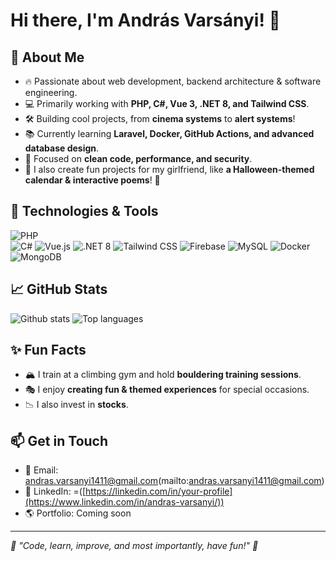 # Hi there, I'm András Varsányi! 👋

## 🚀 About Me

- 🔥 Passionate about web development, backend architecture & software engineering.
- 💻 Primarily working with **PHP, C#, Vue 3, .NET 8, and Tailwind CSS**.
- 🛠️ Building cool projects, from **cinema systems** to **alert systems**!
- 📚 Currently learning **Laravel, Docker, GitHub Actions, and advanced database design**.
- 🎯 Focused on **clean code, performance, and security**.
- 🎃 I also create fun projects for my girlfriend, like **a Halloween-themed calendar & interactive poems**! 💖

## 🔧 Technologies & Tools

![PHP](https://img.shields.io/badge/PHP-777BB4?style=for-the-badge&logo=php&logoColor=white)  
![C#](https://img.shields.io/badge/C%23-239120?style=for-the-badge&logo=csharp&logoColor=white)
![Vue.js](https://img.shields.io/badge/Vue.js-4FC08D?style=for-the-badge&logo=vue.js&logoColor=white)
![.NET 8](https://img.shields.io/badge/.NET-512BD4?style=for-the-badge&logo=dotnet&logoColor=white)
![Tailwind CSS](https://img.shields.io/badge/Tailwind_CSS-38B2AC?style=for-the-badge&logo=tailwind-css&logoColor=white)
![Firebase](https://img.shields.io/badge/Firebase-FFCA28?style=for-the-badge&logo=firebase&logoColor=black)
![MySQL](https://img.shields.io/badge/MySQL-4479A1?style=for-the-badge&logo=mysql&logoColor=white)
![Docker](https://img.shields.io/badge/Docker-2496ED?style=for-the-badge&logo=docker&logoColor=white)
![MongoDB](https://img.shields.io/badge/MongoDB-47A248?style=for-the-badge&logo=mongodb&logoColor=white)

## 📈 GitHub Stats

![Github stats](https://github-readme-stats.vercel.app/api?username=4ndris1114&show_icons=true&theme=tokyonight)
![Top languages](https://github-readme-stats.vercel.app/api/top-langs/?username=4ndris1114&layout=compact&theme=tokyonight)

## ✨ Fun Facts

- 🏔️ I train at a climbing gym and hold **bouldering training sessions**.
- 🎭 I enjoy **creating fun & themed experiences** for special occasions.
- 📉 I also invest in **stocks**.

## 📫 Get in Touch

- 📧 Email: andras.varsanyi1411@gmail.com(mailto:andras.varsanyi1411@gmail.com)
- 💼 LinkedIn: =([https://linkedin.com/in/your-profile](https://www.linkedin.com/in/andras-varsanyi/))
- 🌎 Portfolio: Coming soon

---

_🎩 "Code, learn, improve, and most importantly, have fun!" 🚀_
